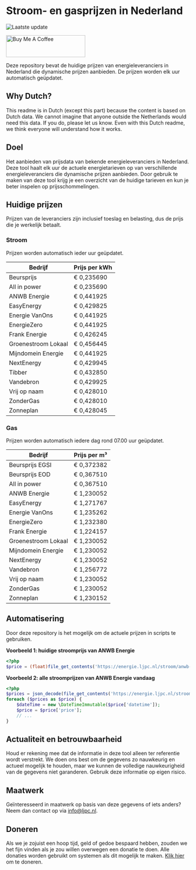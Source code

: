 # Stroom- en gasprijzen in Nederland

![Laatste update](https://img.shields.io/badge/laatste%20update-2025--06--17%2021%3A00%20CET-brightgreen)

<a href="https://www.buymeacoffee.com/Lars-" target="_blank"><img src="https://cdn.buymeacoffee.com/buttons/v2/default-orange.png" alt="Buy Me A Coffee" height="60" style="height: 60px !important;width: 217px !important;" ></a>

Deze repository bevat de huidige prijzen van energieleveranciers in Nederland die dynamische prijzen aanbieden. De prijzen worden elk uur automatisch geüpdatet.

## Why Dutch?

This readme is in Dutch (except this part) because the content is based on Dutch data. We cannot imagine that anyone outside the Netherlands would need this data. If you do, please let us know. Even with this Dutch readme, we think
everyone will understand how it works.

## Doel

Het aanbieden van prijsdata van bekende energieleveranciers in Nederland. Deze tool haalt elk uur de actuele energietarieven op van verschillende energieleveranciers die dynamische prijzen aanbieden. Door gebruik te maken van deze tool
krijg je een overzicht van de huidige tarieven en kun je beter inspelen op prijsschommelingen.

## Huidige prijzen

Prijzen van de leveranciers zijn inclusief toeslag en belasting, dus de prijs die je werkelijk betaalt.

### Stroom

Prijzen worden automatisch ieder uur geüpdatet.

 Bedrijf | Prijs per kWh 
---------|---------------
Beursprijs | € 0,235690
All in power | € 0,235690
ANWB Energie | € 0,441925
EasyEnergy | € 0,429825
Energie VanOns | € 0,441925
EnergieZero | € 0,441925
Frank Energie | € 0,426245
Groenestroom Lokaal | € 0,456445
Mijndomein Energie | € 0,441925
NextEnergy | € 0,429945
Tibber | € 0,432850
Vandebron | € 0,429925
Vrij op naam | € 0,428010
ZonderGas | € 0,428010
Zonneplan | € 0,428045


### Gas

Prijzen worden automatisch iedere dag rond 07.00 uur geüpdatet.

 Bedrijf | Prijs per m³ 
---------|--------------
Beursprijs EGSI | € 0,372382
Beursprijs EOD | € 0,367510
All in power | € 0,367510
ANWB Energie | € 1,230052
EasyEnergy | € 1,271767
Energie VanOns | € 1,235262
EnergieZero | € 1,232380
Frank Energie | € 1,224157
Groenestroom Lokaal | € 1,230052
Mijndomein Energie | € 1,230052
NextEnergy | € 1,230052
Vandebron | € 1,256772
Vrij op naam | € 1,230052
ZonderGas | € 1,230052
Zonneplan | € 1,230152


## Automatisering

Door deze repository is het mogelijk om de actuele prijzen in scripts te gebruiken.

**Voorbeeld 1: huidige stroomprijs van ANWB Energie**

```php
<?php
$price = (float)file_get_contents('https://energie.ljpc.nl/stroom/anwb-energie-nu.txt');

```

**Voorbeeld 2: alle stroomprijzen van ANWB Energie vandaag**

```php
<?php
$prices = json_decode(file_get_contents('https://energie.ljpc.nl/stroom/all-in-power-vandaag.json'),true);
foreach ($prices as $price) {
    $dateTime = new \DateTimeImmutable($price['datetime']);
    $price = $price['price'];
    // ...
}
```

## Actualiteit en betrouwbaarheid

Houd er rekening mee dat de informatie in deze tool alleen ter referentie wordt verstrekt. We doen ons best om de gegevens zo nauwkeurig en actueel mogelijk te houden, maar we kunnen de volledige nauwkeurigheid van de gegevens niet
garanderen. Gebruik deze informatie op eigen risico.

## Maatwerk

Geïnteresseerd in maatwerk op basis van deze gegevens of iets anders? Neem dan contact op
via [info@ljpc.nl](mailto:info@ljpc.nl?subject=Energie%20prijzen).

## Doneren

Als we je zojuist een hoop tijd, geld of gedoe bespaard hebben, zouden we het fijn vinden als je zou willen overwegen een
donatie te doen. Alle donaties worden gebruikt om systemen als dit mogelijk te
maken. [Klik hier](https://www.buymeacoffee.com/Lars-) om te doneren.
